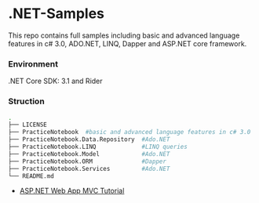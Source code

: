 # .NET-Samples

This repo contains full samples including basic and advanced language features in c# 3.0, ADO.NET, LINQ, Dapper and ASP.NET core framework.

### Environment

.NET Core SDK: 3.1 and Rider

### Struction

```bash
.
├── LICENSE
├── PracticeNotebook  #basic and advanced language features in c# 3.0
├── PracticeNotebook.Data.Repository  #Ado.NET
├── PracticeNotebook.LINQ             #LINQ queries
├── PracticeNotebook.Model            #Ado.NET
├── PracticeNotebook.ORM              #Dapper
├── PracticeNotebook.Services         #Ado.NET
└── README.md
```

- [ASP.NET Web App MVC Tutorial](https://siqiwang666.github.io/blog/2020/07/ASP.NET/)